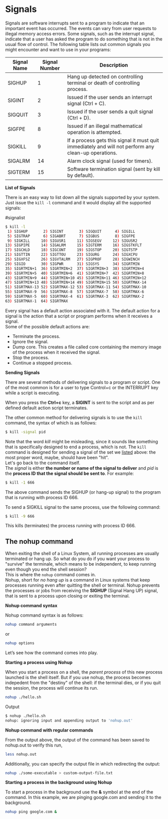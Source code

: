 # Signals
Signals are software interrupts sent to a program to indicate that an important event has occurred. The events can vary from user requests to illegal memory access errors. 
Some signals, such as the interrupt signal, indicate that a user has asked the program to do something that is not in the usual flow of control.
The following table lists out common signals you might encounter and want to use in your programs:

| **Signal Name** |	**Signal Number** | **Description** |
| --- | --- | --- |
| SIGHUP | 1 | Hang up detected on controlling terminal or death of controlling process. |
| SIGINT | 2 | Issued if the user sends an interrupt signal (Ctrl + C). |
| SIGQUIT | 3 | Issued if the user sends a quit signal (Ctrl + D). |
| SIGFPE| 8 | Issued if an illegal mathematical operation is attempted. |
| SIGKILL| 9 | If a process gets this signal it must quit immediately and will not perform any clean-up operations. |
| SIGALRM | 14 | Alarm clock signal (used for timers). |
| SIGTERM | 15 | Software termination signal (sent by kill by default). |

**List of Signals**

There is an easy way to list down all the signals supported by your system. Just issue the ``kill -l`` command and it would display all the supported signals:

#signalist
```bash
$ kill -l
 1) SIGHUP       2) SIGINT       3) SIGQUIT      4) SIGILL
 5) SIGTRAP      6) SIGABRT      7) SIGBUS       8) SIGFPE
 9) SIGKILL     10) SIGUSR1     11) SIGSEGV     12) SIGUSR2
13) SIGPIPE     14) SIGALRM     15) SIGTERM     16) SIGSTKFLT
17) SIGCHLD     18) SIGCONT     19) SIGSTOP     20) SIGTSTP
21) SIGTTIN     22) SIGTTOU     23) SIGURG      24) SIGXCPU
25) SIGXFSZ     26) SIGVTALRM   27) SIGPROF     28) SIGWINCH
29) SIGIO       30) SIGPWR      31) SIGSYS      34) SIGRTMIN
35) SIGRTMIN+1  36) SIGRTMIN+2  37) SIGRTMIN+3  38) SIGRTMIN+4
39) SIGRTMIN+5  40) SIGRTMIN+6  41) SIGRTMIN+7  42) SIGRTMIN+8
43) SIGRTMIN+9  44) SIGRTMIN+10 45) SIGRTMIN+11 46) SIGRTMIN+12
47) SIGRTMIN+13 48) SIGRTMIN+14 49) SIGRTMIN+15 50) SIGRTMAX-14
51) SIGRTMAX-13 52) SIGRTMAX-12 53) SIGRTMAX-11 54) SIGRTMAX-10
55) SIGRTMAX-9  56) SIGRTMAX-8  57) SIGRTMAX-7  58) SIGRTMAX-6
59) SIGRTMAX-5  60) SIGRTMAX-4  61) SIGRTMAX-3  62) SIGRTMAX-2
63) SIGRTMAX-1  64) SIGRTMAX
```

Every signal has a default action associated with it. The default action for a signal is the action that a script or program performs when it receives a signal.<br>
Some of the possible default actions are:

* Terminate the process.
* Ignore the signal.
* Dump core. This creates a file called core containing the memory image of the process when it received the signal.
* Stop the process.
* Continue a stopped process.

**Sending Signals**

There are several methods of delivering signals to a program or script. One of the most common is for a user to type Control+c or the INTERRUPT key while a script is executing.

When you press the **Ctrl+c** key, a **SIGINT** is sent to the script and as per defined default action script terminates.

The other common method for delivering signals is to use the ``kill`` command, the syntax of which is as follows:
```bash
$ kill -signal pid
```
Note that the word *kill* might be misleading, since it sounds like something that is specifically designed to end a process, which is not. The ``kill`` command is designed for sending a signal of the set we [listed](#signalist) above: the most proper word, maybe, should have been "hit".
<br>
Let's go back to the command itself.<br>
The *signal* is either **the number or name of the signal to deliver** and *pid* is the **process ID that the signal should be sent to**. For example:

```bash
$ kill -1 666
```
The above command sends the SIGHUP (or hang-up signal) to the program that is running with process ID 666.

To send a SIGKILL signal to the same process, use the following command:
```bash
$ kill -9 666
```
This kills (terminates) the process running with process ID 666.

## The nohup command

When exiting the shell of a Linux System, all running processes are usually terminated or hang up. So what do you do if you want your process to "survive" the terminale, which means to be independent, to keep running even though you end the shell session?<br>
This is where the ``nohup`` command comes in.<br>
Nohup, short for *no hang up* is a command in Linux systems that keep processes running even after quitting the shell or terminal.
Nohup prevents the processes or jobs from receiving the **SIGHUP** (Signal Hang UP) signal, that is sent to a process upon closing or exiting the terminal.

**Nohup command syntax**

Nohup command syntax is as follows:
```bash
nohup command arguments
```
or
```bash
nohup options
```

Let’s see how the command comes into play.


**Starting a process using Nohup**

When you start a process on a shell, the *parent process* of this new process launched is the shell itself. But if you use nohup, the process becomes indepedent from the "destiny" of the shell: if the terminal dies, or if you quit the session, the process will continue its run.
```bash
nohup ./hello.sh 
```

Output
```bash
$ nohup ./hello.sh
nohup: ignoring input and appending output to 'nohup.out'
```

**Nohup command with regular commands**

From the output above, the output of the command has been saved to nohup.out to verify this run,
```bash
less nohup.out
```

Additionally, you can specify the output file in which redirecting the output:

```bash
nohup ./some-executable > custom-output-file.txt
```

**Starting a process in the background using Nohup**

To start a process in the background use the **&** symbol at the end of the command. 
In this example, we are pinging google.com and sending it to the background.
```bash
nohup ping google.com &
```
